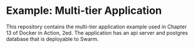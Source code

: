 # Example: Multi-tier Application

This repository contains the multi-tier application example used in Chapter 13 of Docker in Action, 2ed.  The application has an api server and postgres database that is deployable to Swarm.
